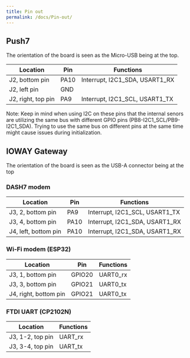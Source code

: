 ```yaml
---
title: Pin out
permalink: /docs/Pin-out/
---
```


## Push7

The orientation of the board is seen as the Micro-USB being at the top.

| Location            | Pin                   | Functions             |
|---------------------|-----------------------|-----------------------|
| J2, bottom pin      | PA10                  | Interrupt, I2C1_SDA, USART1_RX         |
| J2, left pin        | GND                  |          |
| J2, right, top pin  | PA9                  | Interrupt, I2C1_SCL, USART1_TX         |

Note:
Keep in mind when using I2C on these pins that the internal senors are utilizing the same bus with different GPIO pins (PB8-I2C1_SCL/PB9-I2C1_SDA). Trying to use the same bus on different pins at the same time might cause issues during initialization.
## IOWAY Gateway

The orientation of the board is seen as the USB-A connector being at the top

### DASH7 modem

| Location            | Pin                   | Functions             |
|---------------------|-----------------------|-----------------------|
| J3, 2, bottom pin   | PA9                  | Interrupt, I2C1_SCL, USART1_TX         |
| J3, 4, bottom pin   | PA10                  | Interrupt, I2C1_SDA, USART1_RX         |
| J4, left, bottom pin   | PA10                  | Interrupt, I2C1_SDA, USART1_RX         |

### Wi-Fi modem (ESP32)

| Location            | Pin                   | Functions             |
|---------------------|-----------------------|-----------------------|
| J3, 1, bottom pin   | GPIO20                  | UART0_rx        |
| J3, 3, bottom pin   | GPIO21                  | UART0_tx         |
| J4, right, bottom pin   | GPIO21                  | UART0_tx         |

### FTDI UART (CP2102N)

| Location            |  Functions             |
|---------------------|-----------------------|
| J3, 1-2, top pin   | UART_rx        |
| J3, 3-4, top pin   | UART_tx         |

